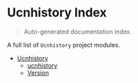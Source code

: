 # Ucnhistory Index

> Auto-generated documentation index.

A full list of `Ucnhistory` project modules.

- [Ucnhistory](ucnhistory/index.md#ucnhistory)
    - [ucnhistory](ucnhistory/ucnhistory.md#ucnhistory)
    - [Version](ucnhistory/version.md#version)
